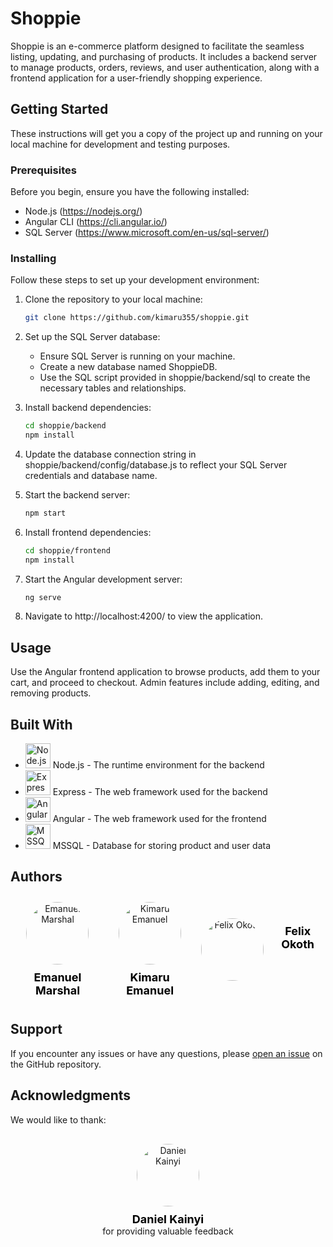 

# Shoppie

Shoppie is an e-commerce platform designed to facilitate the seamless listing, updating, and purchasing of products. It includes a backend server to manage products, orders, reviews, and user authentication, along with a frontend application for a user-friendly shopping experience.

## Getting Started

These instructions will get you a copy of the project up and running on your local machine for development and testing purposes.

### Prerequisites

Before you begin, ensure you have the following installed:
- Node.js (https://nodejs.org/)
- Angular CLI (https://cli.angular.io/)
- SQL Server (https://www.microsoft.com/en-us/sql-server/)

### Installing

Follow these steps to set up your development environment:

1. Clone the repository to your local machine:
    ```bash
    git clone https://github.com/kimaru355/shoppie.git
    ```

2. Set up the SQL Server database:
    - Ensure SQL Server is running on your machine.
    - Create a new database named ShoppieDB.
    - Use the SQL script provided in shoppie/backend/sql to create the necessary tables and relationships.

3. Install backend dependencies:
    ```bash
    cd shoppie/backend
    npm install
    ```

4. Update the database connection string in shoppie/backend/config/database.js to reflect your SQL Server credentials and database name.

5. Start the backend server:
    ```bash
    npm start
    ```

6. Install frontend dependencies:
    ```bash
    cd shoppie/frontend
    npm install
    ```

7. Start the Angular development server:
    ```bash
    ng serve
    ```

8. Navigate to http://localhost:4200/ to view the application.

## Usage

Use the Angular frontend application to browse products, add them to your cart, and proceed to checkout. Admin features include adding, editing, and removing products.

## Built With

- <img height="40" src="https://user-images.githubusercontent.com/25181517/183568594-85e280a7-0d7e-4d1a-9028-c8c2209e073c.png" alt="Node.js"> Node.js - The runtime environment for the backend
- <img height="40" src="https://user-images.githubusercontent.com/25181517/183859966-a3462d8d-1bc7-4880-b353-e2cbed900ed6.png" alt="Express"> Express - The web framework used for the backend
- <img height="40" src="https://user-images.githubusercontent.com/25181517/183890595-779a7e64-3f43-4634-bad2-eceef4e80268.png" alt="Angular"> Angular - The web framework used for the frontend
- <img height="40" src="https://github.com/marwin1991/profile-technology-icons/assets/19180175/3b371807-db7c-45b4-8720-c0cfc901680a" alt="MSSQL"> MSSQL - Database for storing product and user data



## Authors

<div style="display: flex; justify-content: space-around; align-items: center;">
  <div style="text-align: center; margin: 10px;">
    <img src="https://github.com/Marshal-Emanuel.png?size=100" alt="Emanuel Marshal" style="border-radius: 50%; height: 100px; width: 100px;">
    <div style="font-size: 18px; font-weight: bold; margin-top: 10px;"><a href="https://github.com/Marshal-Emanuel" style="color: black; text-decoration: none;">Emanuel Marshal</a></div>
  </div>
  <br>

  <div style="text-align: center; margin: 10px;">
    <img src="https://github.com/kimaru355.png?size=100" alt="Kimaru Emanuel" style="border-radius: 50%; height: 100px; width: 100px;">
    <div style="font-size: 18px; font-weight: bold; margin-top: 10px;"><a href="https://github.com/kimaru355" style="color: black; text-decoration: none;">Kimaru Emanuel</a></div>
  </div>
  <br>

  <div style="text-align: center; margin: 10px; display: flex; gap: 20px" >
    <img src="https://github.com/Xhechar.png?size=100" alt="Felix Okoth" style="border-radius: 100%; height: 100px; width: 100px;">
    <div style="font-size: 18px; font-weight: bold; margin-top: 10px;"><a href="https://github.com/Xhechar" style="color: black; text-decoration: none;">Felix Okoth</a></div>
  </div>
</div>


## Support

If you encounter any issues or have any questions, please [open an issue](https://github.com/kimaru355/shoppie/issues) on the GitHub repository.

## Acknowledgments

We would like to thank:

<div style="text-align: center; margin: 20px 0;">
  <div style="display: inline-block; margin: 10px;">
    <img src="https://github.com/kithekadk.png?size=100" alt="Daniel Kainyi" style="border-radius: 50%; height: 100px; width: 100px;">
    <div style="font-size: 18px; font-weight: bold; margin-top: 10px;">
      <a href="https://github.com/kithekadk" style="color: black; text-decoration: none;">Daniel Kainyi</a>
    </div>
    <div style="font-size: 14px;">for providing valuable feedback</div>
  </div>
</div>



